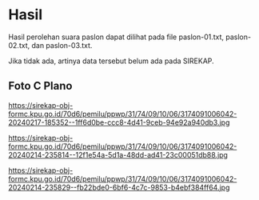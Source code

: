 # Hasil

Hasil perolehan suara paslon dapat dilihat pada file paslon-01.txt, paslon-02.txt, dan paslon-03.txt.

Jika tidak ada, artinya data tersebut belum ada pada SIREKAP.

## Foto C Plano

https://sirekap-obj-formc.kpu.go.id/70d6/pemilu/ppwp/31/74/09/10/06/3174091006042-20240217-185352--1ff6d0be-ccc8-4d41-9ceb-94e92a940db3.jpg

https://sirekap-obj-formc.kpu.go.id/70d6/pemilu/ppwp/31/74/09/10/06/3174091006042-20240214-235814--12f1e54a-5d1a-48dd-ad41-23c00051db88.jpg

https://sirekap-obj-formc.kpu.go.id/70d6/pemilu/ppwp/31/74/09/10/06/3174091006042-20240214-235829--fb22bde0-6bf6-4c7c-9853-b4ebf384ff64.jpg
